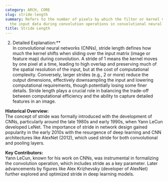 ```yaml
---
category: ARCH, CORE
slug: stride-length
summary: Refers to the number of pixels by which the filter or kernel moves across
  the input data during convolution operations in convolutional neural networks (CNNs).
title: Stride Length
---
```


2. Detailed Explanation:\*\*  
   In convolutional neural networks (CNNs), stride length defines how much the kernel shifts when sliding over the input matrix (image or feature map) during convolution. A stride of 1 means the kernel moves by one pixel at a time, leading to high overlap and preserving much of the spatial resolution of the input, but at the cost of computational complexity. Conversely, larger strides (e.g., 2 or more) reduce the output dimensions, effectively downsampling the input and lowering computational requirements, though potentially losing some finer details. Stride length plays a crucial role in balancing the trade-off between computational efficiency and the ability to capture detailed features in an image.

**Historical Overview:**  
The concept of stride was formally introduced with the development of CNNs, particularly around the late 1980s and early 1990s, when Yann LeCun developed LeNet. The importance of stride in network design gained popularity in the early 2010s with the resurgence of deep learning and CNN architectures like AlexNet (2012), which used stride for both convolutional and pooling layers.

**Key Contributors:**  
Yann LeCun, known for his work on CNNs, was instrumental in formalizing the convolution operation, which includes stride as a key parameter. Later advancements by figures like Alex Krizhevsky (developer of AlexNet) further explored and optimized stride in deep learning models.